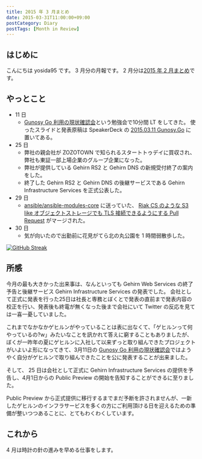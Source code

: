 ```yaml
---
title: 2015 年 3 月まとめ
date: 2015-03-31T11:00:00+09:00
postCategory: Diary
postTags: [Month in Review]
---
```


## はじめに

こんにちは yosida95 です。
3 月分の月報です。
2 月分は[2015 年 2 月まとめ](/2015/03/04/110000.html)です。

## やっとこと

- 11 日
  - [Gunosy Go 利用の現状確認会](http://gunosygo.connpass.com/event/12343/)という勉強会で10分間 LT をしてきた。
    使ったスライドと発表原稿は SpeakerDeck の [2015.03.11 Gunosy.Go](https://speakerdeck.com/yosida95/2015-dot-03-dot-11-gunosy-dot-go) に置いてある。
- 25 日
  - 弊社の親会社が ZOZOTOWN で知られるスタートトゥデイに買収され、弊社も東証一部上場企業のグループ企業になった。
  - 弊社が提供している Gehirn RS2 と Gehirn DNS の新規受付終了の案内をした。
  - 終了した Gehirn RS2 と Gehirn DNS の後継サービスである Gehirn Infrastructure Services を正式公表した。
- 29 日
  - [ansible/ansible-modules-core](https://github.com/ansible/ansible-modules-core) に送っていた、 [Riak CS のような S3 like オブジェクトストレージでも TLS 接続できるようにする Pull Request](https://github.com/ansible/ansible-modules-core/pull/266) がマージされた。
- 30 日
  - 気が向いたので出勤前に花見がてら北の丸公園を 1 時間弱散歩した。

[![GitHub Streak](https://yosida95.com/photos/u1BDB.raw.png)](https://yosida95.com/photos/u1BDB.raw.png)

## 所感

今月の最も大きかった出来事は、なんといっても Gehirn Web Services の終了予告と後継サービス Gehirn Infrastructure Services の発表でした。
会社として正式に発表を行った25日は社長と専務とぼくとで発表の直前まで発表内容の校正を行い、発表後も終電が無くなった後まで会社にいて Twitter の反応を見ては一喜一憂していました。

これまでなかなかゲヒルンがやっていることは表に出なくて、「ゲヒルンって何やっているの?w」みたいなことを訊かれて答えに窮することもありましたが、ぼくが一昨年の夏にゲヒルンに入社して以来ずっと取り組んできたプロジェクトがいよいよ形になってきて、3月11日の [Gunosy Go 利用の現状確認会](https://speakerdeck.com/yosida95/2015-dot-03-dot-11-gunosy-dot-go)ではようやく自分がゲヒルンで取り組んできたことを公に発表することが出来ました。

そして、 25 日は会社として正式に Gehirn Infrastructure Services の提供を予告し、4月1日からの Public Preview の開始を告知することができるに至りました。

Public Preview から正式提供に移行するまでまだ予断を許されませんが、一新したゲヒルンのインフラサービスを多くの方にご利用頂ける日を迎えるための準備が整いつつあることに、とてもわくわくしています。

## これから

4 月は時計の針の進みを早める仕事をします。
